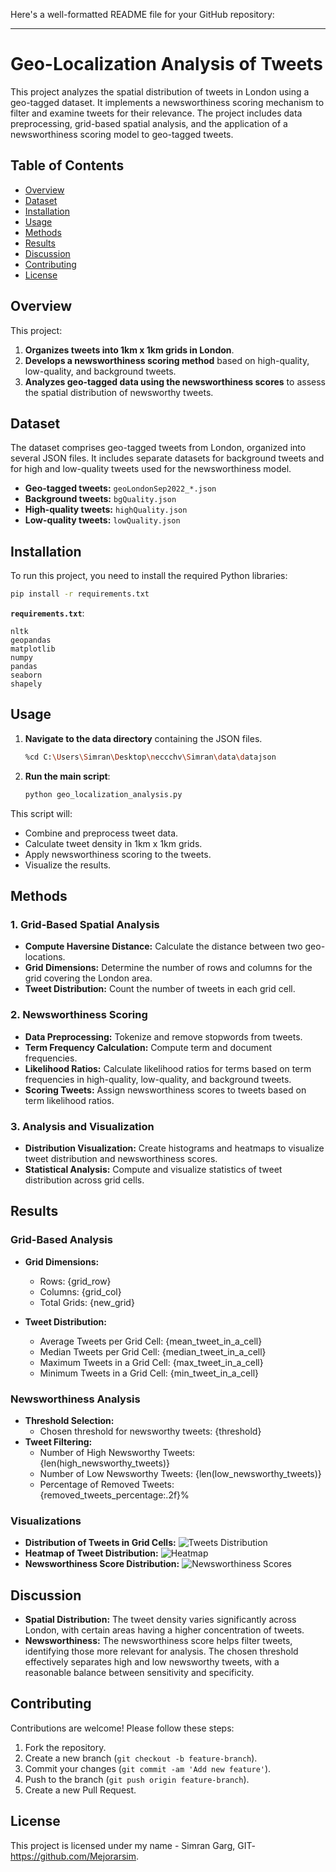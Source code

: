 Here's a well-formatted README file for your GitHub repository:

---

# Geo-Localization Analysis of Tweets

This project analyzes the spatial distribution of tweets in London using a geo-tagged dataset. It implements a newsworthiness scoring mechanism to filter and examine tweets for their relevance. The project includes data preprocessing, grid-based spatial analysis, and the application of a newsworthiness scoring model to geo-tagged tweets.

## Table of Contents

- [Overview](#overview)
- [Dataset](#dataset)
- [Installation](#installation)
- [Usage](#usage)
- [Methods](#methods)
- [Results](#results)
- [Discussion](#discussion)
- [Contributing](#contributing)
- [License](#license)

## Overview

This project:
1. **Organizes tweets into 1km x 1km grids in London**.
2. **Develops a newsworthiness scoring method** based on high-quality, low-quality, and background tweets.
3. **Analyzes geo-tagged data using the newsworthiness scores** to assess the spatial distribution of newsworthy tweets.

## Dataset

The dataset comprises geo-tagged tweets from London, organized into several JSON files. It includes separate datasets for background tweets and for high and low-quality tweets used for the newsworthiness model.

- **Geo-tagged tweets:** `geoLondonSep2022_*.json`
- **Background tweets:** `bgQuality.json`
- **High-quality tweets:** `highQuality.json`
- **Low-quality tweets:** `lowQuality.json`

## Installation

To run this project, you need to install the required Python libraries:

```bash
pip install -r requirements.txt
```

**`requirements.txt`**:
```
nltk
geopandas
matplotlib
numpy
pandas
seaborn
shapely
```

## Usage

1. **Navigate to the data directory** containing the JSON files.
   ```bash
   %cd C:\Users\Simran\Desktop\neccchv\Simran\data\datajson
   ```

2. **Run the main script**:
   ```python
   python geo_localization_analysis.py
   ```

This script will:
- Combine and preprocess tweet data.
- Calculate tweet density in 1km x 1km grids.
- Apply newsworthiness scoring to the tweets.
- Visualize the results.

## Methods

### 1. Grid-Based Spatial Analysis

- **Compute Haversine Distance:** Calculate the distance between two geo-locations.
- **Grid Dimensions:** Determine the number of rows and columns for the grid covering the London area.
- **Tweet Distribution:** Count the number of tweets in each grid cell.

### 2. Newsworthiness Scoring

- **Data Preprocessing:** Tokenize and remove stopwords from tweets.
- **Term Frequency Calculation:** Compute term and document frequencies.
- **Likelihood Ratios:** Calculate likelihood ratios for terms based on term frequencies in high-quality, low-quality, and background tweets.
- **Scoring Tweets:** Assign newsworthiness scores to tweets based on term likelihood ratios.

### 3. Analysis and Visualization

- **Distribution Visualization:** Create histograms and heatmaps to visualize tweet distribution and newsworthiness scores.
- **Statistical Analysis:** Compute and visualize statistics of tweet distribution across grid cells.

## Results

### Grid-Based Analysis

- **Grid Dimensions:** 
  - Rows: {grid_row}
  - Columns: {grid_col}
  - Total Grids: {new_grid}

- **Tweet Distribution:**
  - Average Tweets per Grid Cell: {mean_tweet_in_a_cell}
  - Median Tweets per Grid Cell: {median_tweet_in_a_cell}
  - Maximum Tweets in a Grid Cell: {max_tweet_in_a_cell}
  - Minimum Tweets in a Grid Cell: {min_tweet_in_a_cell}

### Newsworthiness Analysis

- **Threshold Selection:** 
  - Chosen threshold for newsworthy tweets: {threshold}
- **Tweet Filtering:**
  - Number of High Newsworthy Tweets: {len(high_newsworthy_tweets)}
  - Number of Low Newsworthy Tweets: {len(low_newsworthy_tweets)}
  - Percentage of Removed Tweets: {removed_tweets_percentage:.2f}%

### Visualizations

- **Distribution of Tweets in Grid Cells:** 
  ![Tweets Distribution](figures/tweet_distribution_histogram.png)
- **Heatmap of Tweet Distribution:** 
  ![Heatmap](figures/tweet_distribution_heatmap.png)
- **Newsworthiness Score Distribution:** 
  ![Newsworthiness Scores](figures/newsworthiness_scores_distribution.png)

## Discussion

- **Spatial Distribution:** The tweet density varies significantly across London, with certain areas having a higher concentration of tweets.
- **Newsworthiness:** The newsworthiness score helps filter tweets, identifying those more relevant for analysis. The chosen threshold effectively separates high and low newsworthy tweets, with a reasonable balance between sensitivity and specificity.

## Contributing

Contributions are welcome! Please follow these steps:

1. Fork the repository.
2. Create a new branch (`git checkout -b feature-branch`).
3. Commit your changes (`git commit -am 'Add new feature'`).
4. Push to the branch (`git push origin feature-branch`).
5. Create a new Pull Request.

## License

This project is licensed under my name - Simran Garg, GIT-https://github.com/Mejorarsim.
